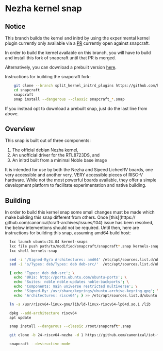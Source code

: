 # Nezha kernel snap

## Notice

This branch builds the kernel and initrd by using the experimental kernel plugin
currently only available via a [PR](https://github.com/canonical/snapcraft/pull/4302) 
currently open against snapcraft.

In order to build the kernel available on this branch, you will have to build
and install this fork of snapcraft until that PR is merged.

Alternatively, you can download a prebuilt version [here](https://launchpad.net/~ondrak/+snap/snapcraft-kernel-initrd-split).

Instructions for building the snapcraft fork:

```sh
    git clone --branch split_kernel_initrd_plugins https://github.com/kubiko/snapcraft
    cd snapcraft
    snapcraft
    snap install --dangerous --classic snapcraft_*.snap
```

If you instead opt to download a prebuilt snap, just do the last line from above.


## Overview

This snap is built out of three components:

1) The official debian Nezha kernel,
2) An unofficial driver for the RTL8723DS, and
3) An initrd built from a minimal Noble base image

It is intended for use by both the Nezha and Sipeed LicheeRV boards, one very
accessible and another very, VERY accessible pieces of RISC-V hardware. While
not the most powerful boards available, they offer a simple development platform
to facilitate experimentation and native building.


## Building

In order to build this kernel snap some small changes must be made which make
building this snap different from others. Once [this](https:// github.com/canonical/craft-archives/issues/104) 
issue has been resolved, the below interventions should not be required. Until
then, here are instructions for building this snap, assuming amd64 build host:

```sh
  lxc launch ubuntu:24.04 kernel-snaps
  lxc file push path/to/modified/snapcraft/snapcraft*.snap kernels-snap/root/
  lxc shell kernels-snap

  sed -i '/Signed-By/a Architectures: amd64' /etc/apt/sources.list.d/ubuntu.sources
  sed -i 's/Types: deb/Types: deb deb-src/'  /etc/apt/sources.list.d/ubuntu.sources 

  { echo 'Types: deb deb-src'; \
    echo 'URIs: http://ports.ubuntu.com/ubuntu-ports'; \
    echo 'Suites: noble noble-updates noble-backports'; \
    echo 'Components: main universe restricted multiverse'; \
    echo 'Signed-By: /usr/share/keyrings/ubuntu-archive-keyring.gpg'; \
    echo 'Architectures: riscv64'; } >> /etc/apt/sources.list.d/ubuntu.sources

  ln -s /usr/riscv64-linux-gnu/lib/ld-linux-riscv64-lp64d.so.1 /lib

  dpkg --add-architecture riscv64
  apt update

  snap install --dangerous --classic /root/snapcraft*.snap

  git clone -b 24-riscv64-nezha -d 1 https://github.com/canonical/iot-field-kernel-snap 24-riscv64-nezha-kernel && cd 24-riscv64-nezha-kernel

  snapcraft --destructive-mode
```

